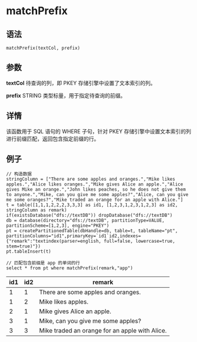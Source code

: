 # matchPrefix

## 语法

`matchPrefix(textCol, prefix)`

## 参数

**textCol** 待查询的列，即 PKEY 存储引擎中设置了文本索引的列。

**prefix** STRING 类型标量，用于指定待查询的前缀。

## 详情

该函数用于 SQL 语句的 WHERE 子句，针对 PKEY 存储引擎中设置文本索引的列进行前缀匹配，返回包含指定前缀的行。

## 例子

```
// 构造数据
stringColumn = ["There are some apples and oranges.","Mike likes apples.","Alice likes oranges.","Mike gives Alice an apple.","Alice gives Mike an orange.","John likes peaches, so he does not give them to anyone.","Mike, can you give me some apples?","Alice, can you give me some oranges?","Mike traded an orange for an apple with Alice."]
t = table([1,1,1,2,2,2,3,3,3] as id1, [1,2,3,1,2,3,1,2,3] as id2, stringColumn as remark)
if(existsDatabase("dfs://textDB")) dropDatabase("dfs://textDB")
db = database(directory="dfs://textDB", partitionType=VALUE, partitionScheme=[1,2,3], engine="PKEY")
pt = createPartitionedTable(dbHandle=db, table=t, tableName="pt", partitionColumns="id1",primaryKey=`id1`id2,indexes={"remark":"textindex(parser=english, full=false, lowercase=true, stem=true)"})
pt.tableInsert(t)

// 匹配包含前缀是 app 的单词的行
select * from pt where matchPrefix(remark,"app")
```

| id1 | id2 | remark |
| --- | --- | --- |
| 1 | 1 | There are some apples and oranges. |
| 1 | 2 | Mike likes apples. |
| 2 | 1 | Mike gives Alice an apple. |
| 3 | 1 | Mike, can you give me some apples? |
| 3 | 3 | Mike traded an orange for an apple with Alice. |

